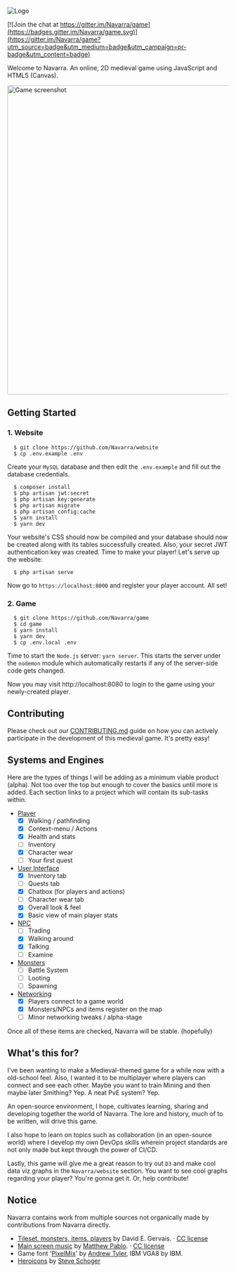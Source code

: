 ![Logo](https://github.com/Navarra/game/raw/master/src/assets/logo.png "Logo")

[![Join the chat at https://gitter.im/Navarra/game](https://badges.gitter.im/Navarra/game.svg)](https://gitter.im/Navarra/game?utm_source=badge&utm_medium=badge&utm_campaign=pr-badge&utm_content=badge)

Welcome to Navarra. An online, 2D medieval game using JavaScript and HTML5 (Canvas).

<img width="704" alt="Game screenshot" src="https://user-images.githubusercontent.com/616320/34860792-9a2c0ee8-f725-11e7-9e60-91b8610926f2.png">

## Getting Started

### 1. Website

      $ git clone https://github.com/Navarra/website
      $ cp .env.example .env

Create your `MySQL` database and then edit the `.env.example` and fill out the database credentials.

      $ composer install
      $ php artisan jwt:secret
      $ php artisan key:generate
      $ php artisan migrate
      $ php artisan config:cache
      $ yarn install
      $ yarn dev

Your website's CSS should now be compiled and your database should now be created along with its tables successfully created. Also, your secret JWT authentication key was created. Time to make your player! Let's serve up the website:

      $ php artisan serve

Now go to `https://localhost:8000` and register your player account. All set!

### 2. Game

      $ git clone https://github.com/Navarra/game
      $ cd game
      $ yarn install
      $ yarn dev
      $ cp .env.local .env

Time to start the `Node.js` server: `yarn server`. This starts the server under the `nodemon` module which automatically restarts if any of the server-side code gets changed.

Now you may visit http://localhost:8080 to login to the game using your newly-created player.

## Contributing

Please check out our [CONTRIBUTING.md](https://github.com/Navarra/game/blob/master/CONTRIBUTING.md) guide on how you can actively participate in the development of this medieval game. It's pretty easy!

## Systems and Engines

Here are the types of things I will be adding as a minimum viable product (alpha). Not too over the top but enough to cover the basics until more is added. Each section links to a project which will contain its sub-tasks within.

- [Player](https://github.com/Navarra/game/projects/1)
  - [x] Walking / pathfinding
  - [x] Context-menu / Actions
  - [X] Health and stats
  - [ ] Inventory
  - [X] Character wear
  - [ ] Your first quest
- [User Interface](https://github.com/Navarra/game/projects/2)
  - [x] Inventory tab
  - [ ] Quests tab
  - [x] Chatbox (for players and actions)
  - [ ] Character wear tab
  - [x] Overall look &amp; feel
  - [x] Basic view of main player stats
- [NPC](https://github.com/Navarra/game/projects/3)
  - [ ] Trading
  - [x] Walking around
  - [x] Talking
  - [ ] Examine
- [Monsters](https://github.com/Navarra/game/projects/3)
  - [ ] Battle System
  - [ ] Looting
  - [ ] Spawning
- [Networking](https://github.com/Navarra/game/projects/5)
  - [X] Players connect to a game world
  - [X] Monsters/NPCs and items register on the map
  - [ ] Minor networking tweaks / alpha-stage

Once all of these items are checked, Navarra will be stable. (hopefully)

## What's this for?

I've been wanting to make a Medieval-themed game for a while now with a old-school feel. Also, I wanted it to be multiplayer where players can connect and see each other. Maybe you want to train Mining and then maybe later Smithing? Yep. A neat PvE system? Yep.

An open-source environment, I hope, cultivates learning, sharing and developing together the world of Navarra. The lore and history, much of to be written, will drive this game.

I also hope to learn on topics such as collaboration (in an open-source world) where I develop my own DevOps skills wherein project standards are not only made but kept through the power of CI/CD.

Lastly, this game will give me a great reason to try out `D3` and make cool data viz graphs in the `Navarra/website` section. You want to see cool graphs regarding your player? You're gonna get it. Or, help contribute!

## Notice

Navarra contains work from multiple sources not organically made by contributions from Navarra directly.

- [Tileset, monsters, items, players](http://pousse.rapiere.free.fr/tome/tome-tiles.htm) by David E. Gervais. &middot; [CC license](https://creativecommons.org/licenses/by/3.0/)
- [Main screen music](https://opengameart.org/content/enchanted-festival) by [Matthew Pablo](http://www.matthewpablo.com). &middot; [CC license](https://creativecommons.org/licenses/by/3.0/)
- Game font '[PixelMix](https://www.dafont.com/pixelmix.font)' by [Andrew Tyler](http://andrewtyler.net/fonts/), IBM VGA8 by IBM.
- [Heroicons](https://github.com/sschoger/heroicons-ui) by [Steve Schoger](http://www.steveschoger.com/)
